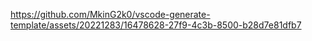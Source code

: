 

https://github.com/MkinG2k0/vscode-generate-template/assets/20221283/16478628-27f9-4c3b-8500-b28d7e81dfb7

